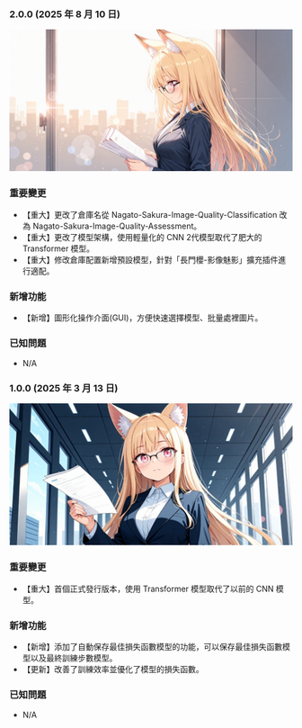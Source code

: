 ### 2.0.0 (2025 年 8 月 10 日)
![t2i](https://github.com/AmanoShizukikun/Nagato-Sakura-Image-Quality-Assessment/blob/main/assets/preview/2.0.0.jpg)
### 重要變更
- 【重大】更改了倉庫名從 Nagato-Sakura-Image-Quality-Classification 改為 Nagato-Sakura-Image-Quality-Assessment。
- 【重大】更改了模型架構，使用輕量化的 CNN 2代模型取代了肥大的 Transformer 模型。
- 【重大】修改倉庫配置新增預設模型，針對「長門櫻-影像魅影」擴充插件進行適配。
### 新增功能
- 【新增】圖形化操作介面(GUI)，方便快速選擇模型、批量處裡圖片。
### 已知問題
- N/A

### 1.0.0 (2025 年 3 月 13 日)
![t2i](https://github.com/AmanoShizukikun/Nagato-Sakura-Image-Quality-Assessment/blob/main/assets/preview/1.0.0.jpg)
### 重要變更
- 【重大】首個正式發行版本，使用 Transformer 模型取代了以前的 CNN 模型。
### 新增功能
- 【新增】添加了自動保存最佳損失函數模型的功能，可以保存最佳損失函數模型以及最終訓練步數模型。
- 【更新】改善了訓練效率並優化了模型的損失函數。
### 已知問題
- N/A